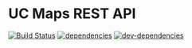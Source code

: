 # UC Maps REST API

[![Build Status][ci-image]][ci-url] [![dependencies][dependencies-image]][dependencies-url] [![dev-dependencies][dev-dependencies-image]][dev-dependencies-url]

[ci-image]: https://travis-ci.org/almapp/uc-maps.svg
[ci-url]: https://travis-ci.org/almapp/uc-maps
[dependencies-image]: https://david-dm.org/almapp/uc-maps.svg
[dependencies-url]: https://david-dm.org/almapp/uc-maps
[dev-dependencies-image]: https://david-dm.org/almapp/uc-maps/dev-status.svg
[dev-dependencies-url]: https://david-dm.org/almapp/uc-maps#info=devDependencies
